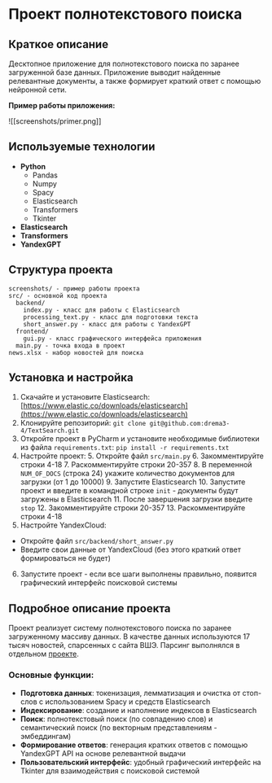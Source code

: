# Проект полнотекстового поиска

## Краткое описание

Десктопное приложение для полнотекстового поиска по заранее загруженной базе данных. Приложение выводит найденные релевантные документы, а также формирует краткий ответ с помощью нейронной сети.

**Пример работы приложения:**

![[screenshots/primer.png]]

## Используемые технологии

- **Python**
  - Pandas
  - Numpy
  - Spacy
  - Elasticsearch
  - Transformers
  - Tkinter
- **Elasticsearch**
- **Transformers**
- **YandexGPT**

## Структура проекта

```
screenshots/ - пример работы проекта
src/ - основной код проекта
  backend/
    index.py - класс для работы с Elasticsearch
    processing_text.py - класс для подготовки текста
    short_answer.py - класс для работы с YandexGPT
  frontend/
    gui.py - класс графического интерфейса приложения
  main.py - точка входа в проект
news.xlsx - набор новостей для поиска
```

## Установка и настройка

1. Скачайте и установите Elasticsearch: [https://www.elastic.co/downloads/elasticsearch](https://www.elastic.co/downloads/elasticsearch)
2. Клонируйте репозиторий: `git clone git@github.com:drema3-4/TextSearch.git`
3. Откройте проект в PyCharm и установите необходимые библиотеки из файла `requirements.txt`: `pip install -r requirements.txt`
4. Настройте проект:
   5. Откройте файл `src/main.py`
   6. Закомментируйте строки 4-18
   7. Раскомментируйте строки 20-357
   8. В переменной `NUM_OF_DOCS` (строка 24) укажите количество документов для загрузки (от 1 до 10000)
   9. Запустите Elasticsearch
   10. Запустите проект и введите в командной строке `init` - документы будут загружены в Elasticsearch
   11. После завершения загрузки введите `stop`
   12. Закомментируйте строки 20-357
   13. Раскомментируйте строки 4-18
14. Настройте YandexCloud:
   - Откройте файл `src/backend/short_answer.py`
   - Введите свои данные от YandexCloud (без этого краткий ответ формироваться не будет)
6. Запустите проект - если все шаги выполнены правильно, появится графический интерфейс поисковой системы

## Подробное описание проекта

Проект реализует систему полнотекстового поиска по заранее загруженному массиву данных. В качестве данных используются 17 тысяч новостей, спарсенных с сайта ВШЭ. Парсинг выполнялся в отдельном [проекте](https://github.com/drema3-4/Parse_news.git).

### Основные функции:

- **Подготовка данных**: токенизация, лемматизация и очистка от стоп-слов с использованием Spacy и средств Elasticsearch
- **Индексирование**: создание и наполнение индексов в Elasticsearch
- **Поиск**: полнотекстовый поиск (по совпадению слов) и семантический поиск (по векторным представлениям - эмбеддингам)
- **Формирование ответов**: генерация кратких ответов с помощью YandexGPT API на основе релевантной выдачи
- **Пользовательский интерфейс**: удобный графический интерфейс на Tkinter для взаимодействия с поисковой системой
